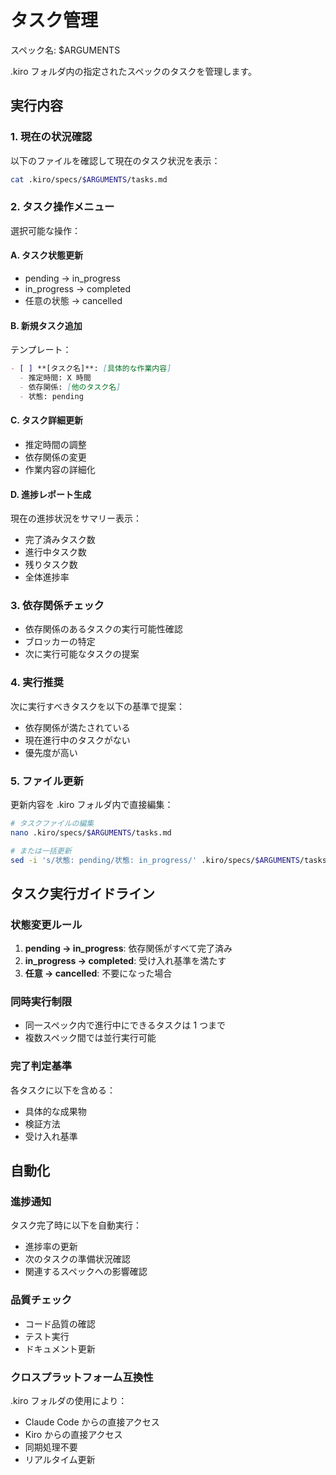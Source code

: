# タスク管理

スペック名: $ARGUMENTS

.kiro フォルダ内の指定されたスペックのタスクを管理します。

## 実行内容

### 1. 現在の状況確認

以下のファイルを確認して現在のタスク状況を表示：

```bash
cat .kiro/specs/$ARGUMENTS/tasks.md
```

### 2. タスク操作メニュー

選択可能な操作：

#### A. タスク状態更新

- pending → in_progress
- in_progress → completed
- 任意の状態 → cancelled

#### B. 新規タスク追加

テンプレート：

```markdown
- [ ] **[タスク名]**: [具体的な作業内容]
  - 推定時間: X 時間
  - 依存関係: [他のタスク名]
  - 状態: pending
```

#### C. タスク詳細更新

- 推定時間の調整
- 依存関係の変更
- 作業内容の詳細化

#### D. 進捗レポート生成

現在の進捗状況をサマリー表示：

- 完了済みタスク数
- 進行中タスク数
- 残りタスク数
- 全体進捗率

### 3. 依存関係チェック

- 依存関係のあるタスクの実行可能性確認
- ブロッカーの特定
- 次に実行可能なタスクの提案

### 4. 実行推奨

次に実行すべきタスクを以下の基準で提案：

- 依存関係が満たされている
- 現在進行中のタスクがない
- 優先度が高い

### 5. ファイル更新

更新内容を .kiro フォルダ内で直接編集：

```bash
# タスクファイルの編集
nano .kiro/specs/$ARGUMENTS/tasks.md

# または一括更新
sed -i 's/状態: pending/状態: in_progress/' .kiro/specs/$ARGUMENTS/tasks.md
```

## タスク実行ガイドライン

### 状態変更ルール

1. **pending → in_progress**: 依存関係がすべて完了済み
2. **in_progress → completed**: 受け入れ基準を満たす
3. **任意 → cancelled**: 不要になった場合

### 同時実行制限

- 同一スペック内で進行中にできるタスクは 1 つまで
- 複数スペック間では並行実行可能

### 完了判定基準

各タスクに以下を含める：

- 具体的な成果物
- 検証方法
- 受け入れ基準

## 自動化

### 進捗通知

タスク完了時に以下を自動実行：

- 進捗率の更新
- 次のタスクの準備状況確認
- 関連するスペックへの影響確認

### 品質チェック

- コード品質の確認
- テスト実行
- ドキュメント更新

### クロスプラットフォーム互換性

.kiro フォルダの使用により：

- Claude Code からの直接アクセス
- Kiro からの直接アクセス
- 同期処理不要
- リアルタイム更新
